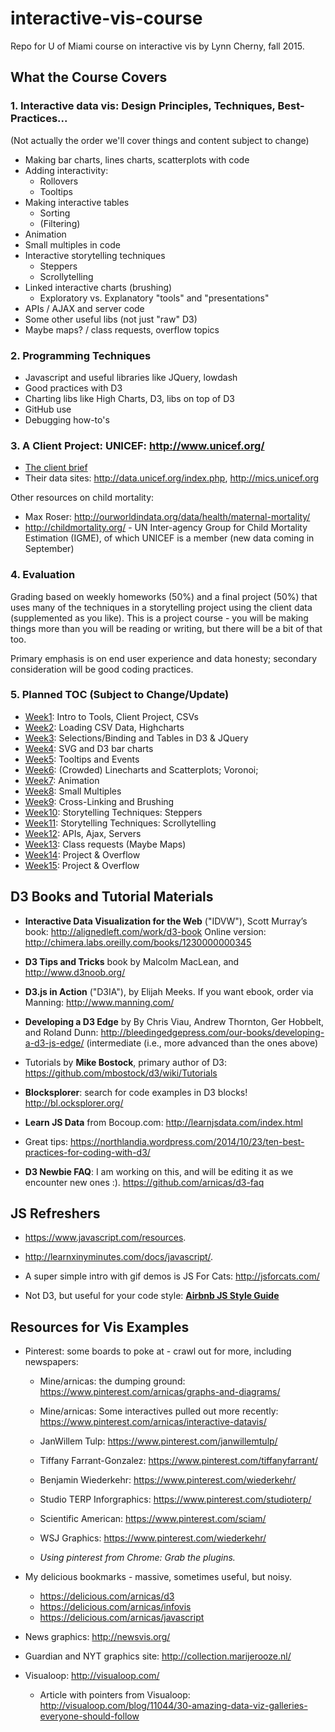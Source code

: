 # interactive-vis-course

Repo for U of Miami course on interactive vis by Lynn Cherny, fall 2015.


## What the Course Covers

### 1. Interactive data vis: Design Principles, Techniques, Best-Practices...

(Not actually the order we'll cover things and content subject to change)

* Making bar charts, lines charts, scatterplots with code
* Adding interactivity:
    * Rollovers
    * Tooltips
* Making interactive tables
    * Sorting
    * (Filtering)
* Animation
* Small multiples in code
* Interactive storytelling techniques
    * Steppers
    * Scrollytelling
* Linked interactive charts (brushing)
    * Exploratory vs. Explanatory "tools" and "presentations"
* APIs / AJAX and server code
* Some other useful libs (not just "raw" D3)
* Maybe maps? / class requests, overflow topics


### 2. Programming Techniques

* Javascript and useful libraries like JQuery, lowdash
* Good practices with D3
* Charting libs like High Charts, D3, libs on top of D3
* GitHub use
* Debugging how-to's


### 3. A Client Project: UNICEF: http://www.unicef.org/

* [The client brief](../APromiseRenewed_Brief_March2015.pdf)
* Their data sites: http://data.unicef.org/index.php, http://mics.unicef.org

Other resources on child mortality:

* Max Roser: http://ourworldindata.org/data/health/maternal-mortality/
* http://childmortality.org/ - UN Inter-agency Group for Child Mortality Estimation (IGME), of which UNICEF is a member (new data coming in September)

### 4. Evaluation

Grading based on weekly homeworks (50%) and a final project (50%) that uses many of the techniques in a storytelling project using the client data (supplemented as you like).  This is a project course - you will be making things more than you will be reading or writing, but there will be a bit of that too.

Primary emphasis is on end user experience and data honesty; secondary consideration will be good coding practices.

### 5. Planned TOC (Subject to Change/Update)

* [Week1](Week1): Intro to Tools, Client Project, CSVs
* [Week2](Week2): Loading CSV Data, Highcharts
* [Week3](Week3/README.md): Selections/Binding and Tables in D3 & JQuery
* [Week4](Week4/README.md): SVG and D3 bar charts
* [Week5](Week5/README.md): Tooltips and Events
* [Week6](Week6/README.md): (Crowded) Linecharts and Scatterplots; Voronoi; 
* [Week7](Week7/README.md): Animation
* [Week8](Week8/README.md): Small Multiples
* [Week9](Week9/README.md):  Cross-Linking and Brushing
* [Week10](Week10/README.md): Storytelling Techniques: Steppers
* [Week11](Week11/README.md): Storytelling Techniques: Scrollytelling
* [Week12](Week12/README.md): APIs, Ajax, Servers
* [Week13](Week13/README.md): Class requests (Maybe Maps)
* [Week14](Week14/README.md): Project & Overflow
* [Week15](Week15/README.md): Project & Overflow


## D3 Books and Tutorial Materials

* **Interactive Data Visualization for the Web** ("IDVW"), Scott Murray’s book: http://alignedleft.com/work/d3-book
Online version: http://chimera.labs.oreilly.com/books/1230000000345

* **D3 Tips and Tricks** book by Malcolm MacLean, and http://www.d3noob.org/

* **D3.js in Action** ("D3IA"), by Elijah Meeks.  If you want ebook, order via Manning: http://www.manning.com/

* **Developing a D3 Edge** by By Chris Viau, Andrew Thornton, Ger Hobbelt, and Roland Dunn: http://bleedingedgepress.com/our-books/developing-a-d3-js-edge/ (intermediate (i.e., more advanced than the ones above)

* Tutorials by **Mike Bostock**, primary author of D3: https://github.com/mbostock/d3/wiki/Tutorials

* **Blocksplorer**: search for code examples in D3 blocks! http://bl.ocksplorer.org/

* **Learn JS Data** from Bocoup.com: http://learnjsdata.com/index.html

* Great tips: https://northlandia.wordpress.com/2014/10/23/ten-best-practices-for-coding-with-d3/

* **D3 Newbie FAQ**: I am working on this, and will be editing it as we encounter new ones :). https://github.com/arnicas/d3-faq

## JS Refreshers

* https://www.javascript.com/resources.

* http://learnxinyminutes.com/docs/javascript/.

* A super simple intro with gif demos is JS For Cats: http://jsforcats.com/

* Not D3, but useful for your code style: **[Airbnb JS Style Guide](https://github.com/airbnb/javascript/tree/master/es5)**


## Resources for Vis Examples

* Pinterest: some boards to poke at - crawl out for more, including newspapers:
    * Mine/arnicas: the dumping ground:
        https://www.pinterest.com/arnicas/graphs-and-diagrams/
    * Mine/arnicas: Some interactives pulled out more recently: https://www.pinterest.com/arnicas/interactive-datavis/
    * JanWillem Tulp: https://www.pinterest.com/janwillemtulp/
    * Tiffany Farrant-Gonzalez: https://www.pinterest.com/tiffanyfarrant/
    * Benjamin Wiederkehr: https://www.pinterest.com/wiederkehr/
    * Studio TERP Inforgraphics: https://www.pinterest.com/studioterp/
    * Scientific American: https://www.pinterest.com/sciam/
    * WSJ Graphics: https://www.pinterest.com/wiederkehr/

    * *Using pinterest from Chrome: Grab the plugins.*

* My delicious bookmarks - massive, sometimes useful, but noisy.
    * https://delicious.com/arnicas/d3
    * https://delicious.com/arnicas/infovis
    * https://delicious.com/arnicas/javascript

* News graphics: http://newsvis.org/
* Guardian and NYT graphics site: http://collection.marijerooze.nl/
* Visualoop: http://visualoop.com/
    * Article with pointers from Visualoop: http://visualoop.com/blog/11044/30-amazing-data-viz-galleries-everyone-should-follow


